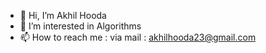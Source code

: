 - 👋 Hi, I’m Akhil Hooda
- 👀 I’m interested in Algorithms
- 📫 How to reach me : via mail : akhilhooda23@gmail.com 

<!---
akhilhooda131/akhilhooda131 is a ✨ special ✨ repository because its `README.md` (this file) appears on your GitHub profile.
You can click the Preview link to take a look at your changes.
--->
